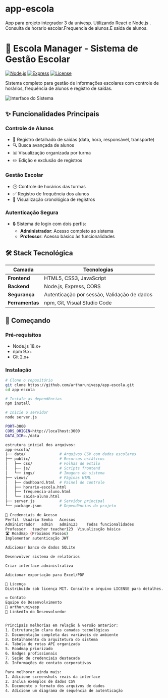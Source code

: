# app-escola
App para projeto integrador 3 da univesp. Utilizando React e Node.js . Consulta de horario escolar.Frequencia de alunos.E saida de alunos.
# 🏫 Escola Manager - Sistema de Gestão Escolar

[![Node.js](https://img.shields.io/badge/Node.js-18%2B-339933?logo=node.js&style=for-the-badge)](https://nodejs.org/)
[![Express](https://img.shields.io/badge/Express-4.18%2B-000000?logo=express&style=for-the-badge)](https://expressjs.com/)
[![License](https://img.shields.io/badge/License-MIT-blue?style=for-the-badge)](LICENSE)

Sistema completo para gestão de informações escolares com controle de horários, frequência de alunos e registro de saídas.

![Interface do Sistema](https://via.placeholder.com/800x400?text=Dashboard+Escola+Manager) <!-- Adicione screenshot real -->

## ✨ Funcionalidades Principais

### Controle de Alunos
- 📝 Registro detalhado de saídas (data, hora, responsável, transporte)
- 🔍 Busca avançada de alunos
- 📊 Visualização organizada por turma
- ✏️ Edição e exclusão de registros

### Gestão Escolar
- 🕒 Controle de horários das turmas
- ✅ Registro de frequência dos alunos
- 📅 Visualização cronológica de registros

### Autenticação Segura
- 🔒 Sistema de login com dois perfis:
  - **Administrador**: Acesso completo ao sistema
  - **Professor**: Acesso básico às funcionalidades

## 🛠 Stack Tecnológica

| Camada         | Tecnologias                                                                 |
|----------------|-----------------------------------------------------------------------------|
| **Frontend**   | HTML5, CSS3, JavaScript                                                    |
| **Backend**    | Node.js, Express, CORS                                                     |
| **Segurança**  | Autenticação por sessão, Validação de dados                                |
| **Ferramentas**| npm, Git, Visual Studio Code                                               |

## 🚀 Começando

### Pré-requisitos
- Node.js 18.x+
- npm 9.x+
- Git 2.x+

### Instalação
```bash
# Clone o repositório
git clone https://github.com/arthurunivesp/app-escola.git
cd app-escola

# Instale as dependências
npm install

# Inicie o servidor
node server.js

PORT=3000
CORS_ORIGIN=http://localhost:3000
DATA_DIR=./data

estrutura inicial dos arquivos:
app-escola/
├── data/               # Arquivos CSV com dados escolares
├── public/             # Recursos estáticos
│   ├── css/            # Folhas de estilo
│   ├── js/             # Scripts frontend
│   └── imgs/           # Imagens do sistema
├── views/              # Páginas HTML
│   ├── dashboard.html  # Painel de controle
│   ├── horario-escola.html
│   ├── frequencia-aluno.html
│   └── saida-aluno.html
├── server.js           # Servidor principal
└── package.json        # Dependências do projeto

🔐 Credenciais de Acesso
Perfil	Usuário	Senha	Acessos
Administrador	admin	admin123	Todas funcionalidades
Professor	teacher	teacher123	Visualização básica
🛣 Roadmap (Próximos Passos)
Implementar autenticação JWT

Adicionar banco de dados SQLite

Desenvolver sistema de relatórios

Criar interface administrativa

Adicionar exportação para Excel/PDF

📄 Licença
Distribuído sob licença MIT. Consulte o arquivo LICENSE para detalhes.

✉️ Contato
Equipe de Desenvolvimento
📧 arthurunivesp
🔗 LinkedIn do Desenvolvedor


Principais melhorias em relação à versão anterior:
1. Estruturação clara das camadas tecnológicas
2. Documentação completa das variáveis de ambiente
3. Detalhamento da arquitetura do sistema
4. Tabela de rotas API organizada
5. Roadmap priorizado
6. Badges profissionais
7. Seção de credenciais destacada
8. Informações de contato corporativas

Para melhorar ainda mais:
1. Adicione screenshots reais da interface
2. Inclua exemplos de dados CSV
3. Documente o formato dos arquivos de dados
4. Adicione um diagrama de sequência de autenticação
